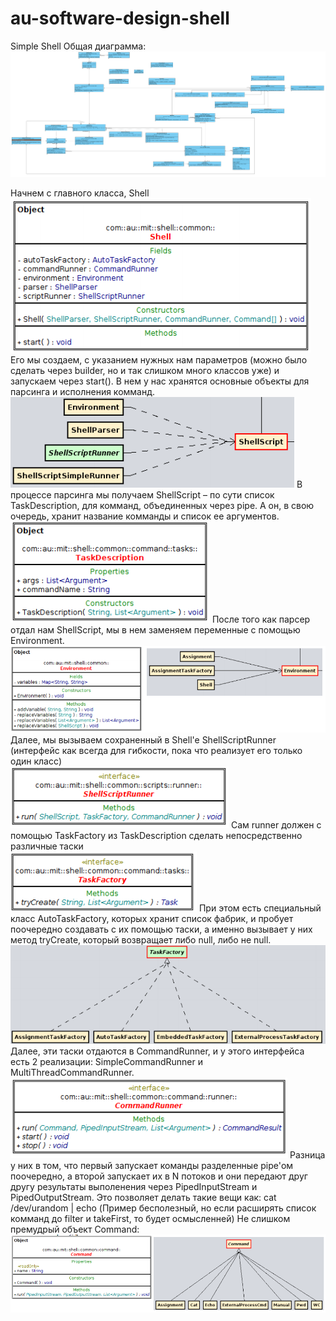 # au-software-design-shell
Simple Shell
Общая диаграмма:
![Class diagram](https://github.com/Semionn/au-software-design-shell/raw/task1/images/diagram.png)

Начнем с главного класса, Shell <br/>
![](https://github.com/Semionn/au-software-design-shell/raw/task1/images/image1.png)
Его мы создаем, с указанием нужных нам параметров (можно было сделать через builder, но 
и так слишком много классов уже) и запускаем через start(). В нем у нас хранятся основные 
объекты для парсинга и исполнения комманд. <br/>
![](https://github.com/Semionn/au-software-design-shell/raw/task1/images/image2.png)
В процессе парсинга мы получаем ShellScript – по сути список TaskDescription, для комманд, 
объединенных через pipe. А он, в свою очередь, хранит название комманды и список ее 
аргументов. <br/>
![](https://github.com/Semionn/au-software-design-shell/raw/task1/images/image3.png)
После того как парсер отдал нам ShellScript, мы в нем заменяем переменные с помощью 
Environment. <br/>
![](https://github.com/Semionn/au-software-design-shell/raw/task1/images/image4.png)
Далее, мы вызываем сохраненный в Shell'e ShellScriptRunner (интерфейс как всегда для 
гибкости, пока что реализует его только один класс) <br/>
![](https://github.com/Semionn/au-software-design-shell/raw/task1/images/image5.png)
Сам runner должен с помощью TaskFactory из TaskDescription сделать непосредственно 
различные таски <br/>
![](https://github.com/Semionn/au-software-design-shell/raw/task1/images/image6.png)
При этом есть специальный класс AutoTaskFactory, которых хранит список фабрик, и пробует
поочередно создавать с их помощью таски, а именно вызывает у них метод tryCreate, который
возвращает либо null, либо не null. <br/>
![](https://github.com/Semionn/au-software-design-shell/raw/task1/images/image7.png)
Далее, эти таски отдаются в CommandRunner, и у этого интерфейса есть 2 реализации: 
SimpleCommandRunner и MultiThreadCommandRunner. <br/>
![](https://github.com/Semionn/au-software-design-shell/raw/task1/images/image8.png)
Разница у них в том, что первый запускает команды разделенные pipe'ом поочередно, а 
второй запускает их в N потоков и они передают друг другу результаты выполенения через 
PipedInputStream и PipedOutputStream. Это позволяет делать такие вещи как:
cat /dev/urandom | echo
(Пример бесполезный, но если расширять список комманд до filter и takeFirst, то будет 
осмысленней)
Не слишком премудрый объект Command: <br/>
![](https://github.com/Semionn/au-software-design-shell/raw/task1/images/image9.png)

